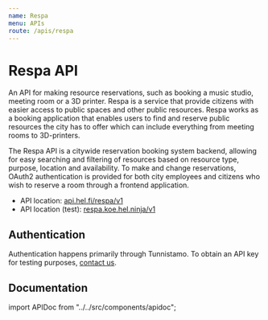 ```yaml
---
name: Respa
menu: APIs
route: /apis/respa
---
```



# Respa API

An API for making resource reservations, such as booking a music studio, meeting room or a 3D printer. Respa is a service that provide citizens with easier access to public spaces and other public resources. Respa works as a booking application that enables users to find and reserve public resources the city has to offer which can include everything from meeting rooms to 3D-printers.

The Respa API is a citywide reservation booking system backend, allowing for easy searching and filtering of resources based on resource type, purpose, location and availability. To make and change reservations, OAuth2 authentication is provided for both city employees and citizens who wish to reserve a room through a frontend application.

* API location: [api.hel.fi/respa/v1](https://api.hel.fi/respa/v1)
* API location (test): [respa.koe.hel.ninja/v1](https://respa.koe.hel.ninja/v1)

## Authentication

Authentication happens primarily through Tunnistamo. To obtain an API key for testing purposes, [contact us](https://www.hel.fi/helsinki/en/administration/participate/feedback).

## Documentation

import APIDoc from "../../src/components/apidoc";

<APIDoc doc="https://raw.githubusercontent.com/City-of-Helsinki/respa/master/openapi.yaml" />
